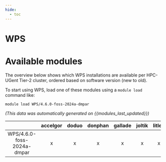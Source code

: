 ```yaml
---
hide:
  - toc
---
```


WPS
===

# Available modules


The overview below shows which WPS installations are available per HPC-UGent Tier-2 cluster, ordered based on software version (new to old).

To start using WPS, load one of these modules using a `module load` command like:

```shell
module load WPS/4.6.0-foss-2024a-dmpar
```

*(This data was automatically generated on {{modules_last_updated}})*

| |accelgor|doduo|donphan|gallade|joltik|litleo|shinx|
| :---: | :---: | :---: | :---: | :---: | :---: | :---: | :---: |
|WPS/4.6.0-foss-2024a-dmpar|x|x|x|x|x|x|x|
